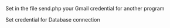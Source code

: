 Set in the file send.php your Gmail credential for another program

Set credential for Database connection
